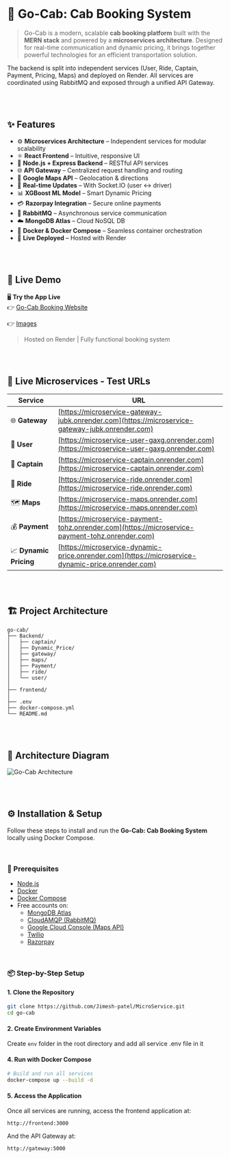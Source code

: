 # 🚖 Go-Cab: Cab Booking System

> Go-Cab is a modern, scalable **cab booking platform** built with the **MERN stack** and powered by a **microservices architecture**. Designed for real-time communication and dynamic pricing, it brings together powerful technologies for an efficient transportation solution.

The backend is split into independent services (User, Ride, Captain, Payment, Pricing, Maps) and deployed on Render. All services are coordinated using RabbitMQ and exposed through a unified API Gateway.

<br><br>

## ✨ Features

- ⚙️ **Microservices Architecture** – Independent services for modular scalability  
- ⚛️ **React Frontend** – Intuitive, responsive UI  
- 🧠 **Node.js + Express Backend** – RESTful API services  
- 🌐 **API Gateway** – Centralized request handling and routing  
- 📍 **Google Maps API** – Geolocation & directions  
- 🔄 **Real-time Updates** – With Socket.IO (user ↔ driver)  
- 📊 **XGBoost ML Model** – Smart Dynamic Pricing  
- 💳 **Razorpay Integration** – Secure online payments  
- 🐇 **RabbitMQ** – Asynchronous service communication  
- ☁️ **MongoDB Atlas** – Cloud NoSQL DB  
- 🐳 **Docker & Docker Compose** – Seamless container orchestration  
- 🚀 **Live Deployed** – Hosted with Render  

<br><br>

## 🚀 Live Demo

🖥 **Try the App Live**  
👉 [Go-Cab Booking Website](https://microservice-frontend-mvtz.onrender.com)


👉 [ Images ](https://drive.google.com/drive/folders/14VhwJ8mn8mh-XTLUUb6p995jpR9c8v4R?usp=drive_link)

> Hosted on Render | Fully functional booking system


<br><br>

## 🧪 Live Microservices - Test URLs

| Service | URL |
|---------|-----|
| 🌐 **Gateway** | [https://microservice-gateway-jubk.onrender.com](https://microservice-gateway-jubk.onrender.com) |
| 👤 **User** | [https://microservice-user-gaxg.onrender.com](https://microservice-user-gaxg.onrender.com) |
| 🧍 **Captain** | [https://microservice-captain.onrender.com](https://microservice-captain.onrender.com) |
| 🚕 **Ride** | [https://microservice-ride.onrender.com](https://microservice-ride.onrender.com) |
| 🗺️ **Maps** | [https://microservice-maps.onrender.com](https://microservice-maps.onrender.com) |
| 💰 **Payment** | [https://microservice-payment-tohz.onrender.com](https://microservice-payment-tohz.onrender.com) |
| 📈 **Dynamic Pricing** | [https://microservice-dynamic-price.onrender.com](https://microservice-dynamic-price.onrender.com) |

<br><br>

## 🏗️ Project Architecture

```
go-cab/
├── Backend/                
│   ├── captain/            
│   ├── Dynamic_Price/      
│   ├── gateway/            
│   ├── maps/               
│   ├── Payment/            
│   ├── ride/               
│   └── user/               
│
├── frontend/               
│
├── .env                    
├── docker-compose.yml      
└── README.md               
```

<br><br>

## 🧩 Architecture Diagram

![Go-Cab Architecture](https://www.mermaidchart.com/raw/2fcb95c6-f6de-47f7-8ae1-0ec976700b7f?theme=light&version=v0.1&format=svg)

<br><br>

## ⚙️ Installation & Setup

Follow these steps to install and run the **Go-Cab: Cab Booking System** locally using Docker Compose.

<br>

### 🧰 Prerequisites

- [Node.js](https://nodejs.org/) 
- [Docker](https://www.docker.com/)
- [Docker Compose](https://docs.docker.com/compose/)
- Free accounts on:
  - [MongoDB Atlas](https://www.mongodb.com/cloud/atlas)
  - [CloudAMQP (RabbitMQ)](https://www.cloudamqp.com/)
  - [Google Cloud Console (Maps API)](https://console.cloud.google.com/)
  - [Twilio](https://www.twilio.com/)
  - [Razorpay](https://razorpay.com/)

<br>

### 📦 Step-by-Step Setup

#### 1. Clone the Repository

```bash
git clone https://github.com/Jimesh-patel/MicroService.git
cd go-cab
```

#### 2. Create Environment Variables

Create `env` folder in the root directory 
and add all service .env file in it


#### 4. Run with Docker Compose

```bash
# Build and run all services
docker-compose up --build -d
```

#### 5. Access the Application

Once all services are running, access the frontend application at:
```
http://frontend:3000
```

And the API Gateway at:
```
http://gateway:5000
```
